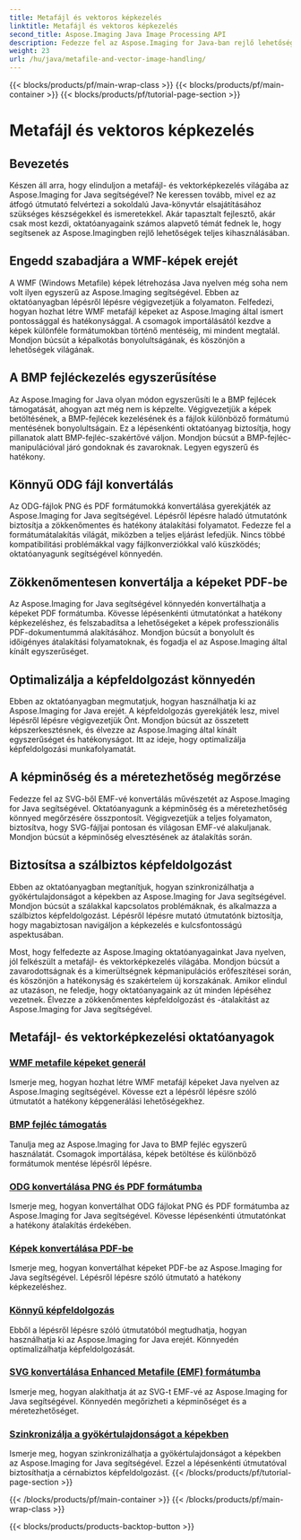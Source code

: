 ```yaml
---
title: Metafájl és vektoros képkezelés
linktitle: Metafájl és vektoros képkezelés
second_title: Aspose.Imaging Java Image Processing API
description: Fedezze fel az Aspose.Imaging for Java-ban rejlő lehetőségeket lépésenkénti oktatóanyagainkkal. Hozzon létre WMF metafájl képeket, kezelje a BMP fejléceket és még sok mást könnyedén.
weight: 23
url: /hu/java/metafile-and-vector-image-handling/
---
```


{{< blocks/products/pf/main-wrap-class >}}
{{< blocks/products/pf/main-container >}}
{{< blocks/products/pf/tutorial-page-section >}}

# Metafájl és vektoros képkezelés

## Bevezetés

Készen áll arra, hogy elinduljon a metafájl- és vektorképkezelés világába az Aspose.Imaging for Java segítségével? Ne keressen tovább, mivel ez az átfogó útmutató felvértezi a sokoldalú Java-könyvtár elsajátításához szükséges készségekkel és ismeretekkel. Akár tapasztalt fejlesztő, akár csak most kezdi, oktatóanyagaink számos alapvető témát fednek le, hogy segítsenek az Aspose.Imagingben rejlő lehetőségek teljes kihasználásában.

## Engedd szabadjára a WMF-képek erejét

A WMF (Windows Metafile) képek létrehozása Java nyelven még soha nem volt ilyen egyszerű az Aspose.Imaging segítségével. Ebben az oktatóanyagban lépésről lépésre végigvezetjük a folyamaton. Felfedezi, hogyan hozhat létre WMF metafájl képeket az Aspose.Imaging által ismert pontossággal és hatékonysággal. A csomagok importálásától kezdve a képek különféle formátumokban történő mentéséig, mi mindent megtalál. Mondjon búcsút a képalkotás bonyolultságának, és köszönjön a lehetőségek világának.

## A BMP fejléckezelés egyszerűsítése

Az Aspose.Imaging for Java olyan módon egyszerűsíti le a BMP fejlécek támogatását, ahogyan azt még nem is képzelte. Végigvezetjük a képek betöltésének, a BMP-fejlécek kezelésének és a fájlok különböző formátumú mentésének bonyolultságain. Ez a lépésenkénti oktatóanyag biztosítja, hogy pillanatok alatt BMP-fejléc-szakértővé váljon. Mondjon búcsút a BMP-fejléc-manipulációval járó gondoknak és zavaroknak. Legyen egyszerű és hatékony.

## Könnyű ODG fájl konvertálás

Az ODG-fájlok PNG és PDF formátumokká konvertálása gyerekjáték az Aspose.Imaging for Java segítségével. Lépésről lépésre haladó útmutatónk biztosítja a zökkenőmentes és hatékony átalakítási folyamatot. Fedezze fel a formátumátalakítás világát, miközben a teljes eljárást lefedjük. Nincs többé kompatibilitási problémákkal vagy fájlkonverziókkal való küszködés; oktatóanyagunk segítségével könnyedén.

## Zökkenőmentesen konvertálja a képeket PDF-be

Az Aspose.Imaging for Java segítségével könnyedén konvertálhatja a képeket PDF formátumba. Kövesse lépésenkénti útmutatónkat a hatékony képkezeléshez, és felszabadítsa a lehetőségeket a képek professzionális PDF-dokumentummá alakításához. Mondjon búcsút a bonyolult és időigényes átalakítási folyamatoknak, és fogadja el az Aspose.Imaging által kínált egyszerűséget.

## Optimalizálja a képfeldolgozást könnyedén

Ebben az oktatóanyagban megmutatjuk, hogyan használhatja ki az Aspose.Imaging for Java erejét. A képfeldolgozás gyerekjáték lesz, mivel lépésről lépésre végigvezetjük Önt. Mondjon búcsút az összetett képszerkesztésnek, és élvezze az Aspose.Imaging által kínált egyszerűséget és hatékonyságot. Itt az ideje, hogy optimalizálja képfeldolgozási munkafolyamatát.

## A képminőség és a méretezhetőség megőrzése

Fedezze fel az SVG-ből EMF-vé konvertálás művészetét az Aspose.Imaging for Java segítségével. Oktatóanyagunk a képminőség és a méretezhetőség könnyed megőrzésére összpontosít. Végigvezetjük a teljes folyamaton, biztosítva, hogy SVG-fájljai pontosan és világosan EMF-vé alakuljanak. Mondjon búcsút a képminőség elvesztésének az átalakítás során.

## Biztosítsa a szálbiztos képfeldolgozást

Ebben az oktatóanyagban megtanítjuk, hogyan szinkronizálhatja a gyökértulajdonságot a képekben az Aspose.Imaging for Java segítségével. Mondjon búcsút a szálakkal kapcsolatos problémáknak, és alkalmazza a szálbiztos képfeldolgozást. Lépésről lépésre mutató útmutatónk biztosítja, hogy magabiztosan navigáljon a képkezelés e kulcsfontosságú aspektusában.

Most, hogy felfedezte az Aspose.Imaging oktatóanyagainkat Java nyelven, jól felkészült a metafájl- és vektorképkezelés világába. Mondjon búcsút a zavarodottságnak és a kimerültségnek képmanipulációs erőfeszítései során, és köszönjön a hatékonyság és szakértelem új korszakának. Amikor elindul az utazáson, ne feledje, hogy oktatóanyagaink az út minden lépéséhez vezetnek. Élvezze a zökkenőmentes képfeldolgozást és -átalakítást az Aspose.Imaging for Java segítségével.
## Metafájl- és vektorképkezelési oktatóanyagok
### [WMF metafile képeket generál](./generate-wmf-metafile-images/)
Ismerje meg, hogyan hozhat létre WMF metafájl képeket Java nyelven az Aspose.Imaging segítségével. Kövesse ezt a lépésről lépésre szóló útmutatót a hatékony képgenerálási lehetőségekhez.
### [BMP fejléc támogatás](./bmp-header-support/)
Tanulja meg az Aspose.Imaging for Java to BMP fejléc egyszerű használatát. Csomagok importálása, képek betöltése és különböző formátumok mentése lépésről lépésre.
### [ODG konvertálása PNG és PDF formátumba](./odg-file-format-support/)
Ismerje meg, hogyan konvertálhat ODG fájlokat PNG és PDF formátumba az Aspose.Imaging for Java segítségével. Kövesse lépésenkénti útmutatónkat a hatékony átalakítás érdekében.
### [Képek konvertálása PDF-be](./pdf-dpi-settings-configuration/)
Ismerje meg, hogyan konvertálhat képeket PDF-be az Aspose.Imaging for Java segítségével. Lépésről lépésre szóló útmutató a hatékony képkezeléshez.
### [Könnyű képfeldolgozás](./otg-file-format-support/)
Ebből a lépésről lépésre szóló útmutatóból megtudhatja, hogyan használhatja ki az Aspose.Imaging for Java erejét. Könnyedén optimalizálhatja képfeldolgozását.
### [SVG konvertálása Enhanced Metafile (EMF) formátumba](./convert-svg-to-enhanced-metafile/)
Ismerje meg, hogyan alakíthatja át az SVG-t EMF-vé az Aspose.Imaging for Java segítségével. Könnyedén megőrizheti a képminőséget és a méretezhetőséget.
### [Szinkronizálja a gyökértulajdonságot a képekben](./synchronize-root-property-in-images/)
Ismerje meg, hogyan szinkronizálhatja a gyökértulajdonságot a képekben az Aspose.Imaging for Java segítségével. Ezzel a lépésenkénti útmutatóval biztosíthatja a cérnabiztos képfeldolgozást.
{{< /blocks/products/pf/tutorial-page-section >}}

{{< /blocks/products/pf/main-container >}}
{{< /blocks/products/pf/main-wrap-class >}}

{{< blocks/products/products-backtop-button >}}
